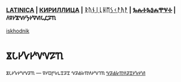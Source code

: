 ### [LATINICA](../Latn/Vselennaya.md) | [КИРИЛЛИЦА](../Cyrl/Вселенная.md) | [ᚱᚢᚾᛁᚳᚺᛖᛊᚲᚨᚤᚨ](../Runr/ᚡᛊᛖᛚᛖᚾᚾᚨᚤᚨ.md) | [ⰃⰎⰀⰃⰑⰎⰉⰜⰀ](../Glag/Ⰲⱄⰵⰾⰵⱀⱀⰰⱑ.md) | 𐍓𐍠𐍔𐍮𐍝𐍔𐍟𐍔𐍠𐍜𐍡𐍚𐍐𐍴
[iskhodnik](./KNIGA/Vselennaya.md)

#  𐍮𐍡𐍔𐍛𐍔𐍝𐍝𐍐𐍴

𐍮𐍡𐍔𐍛𐍔𐍝𐍝𐍐𐍴 — 𐍠𐍔𐍗𐍣𐍛𐍰𐍢𐍐𐍢 𐍝𐍐𐍑𐍛𐍳𐍓𐍔𐍝𐍙𐍴 [𐍝𐍐𐍑𐍛𐍳𐍓𐍐𐍢𐍔𐍛𐍔𐍜](𐍝𐍐𐍑𐍛𐍳𐍓𐍐𐍢𐍔𐍛𐍰.md)
